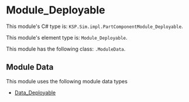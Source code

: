 # Module_Deployable

This module's C# type is: `KSP.Sim.impl.PartComponentModule_Deployable`.

This module's element type is: `Module_Deployable`.

This module has the following class: `.ModuleData`.

## Module Data

This module uses the following module data types

- [Data_Deployable](Data_Deployable.md)